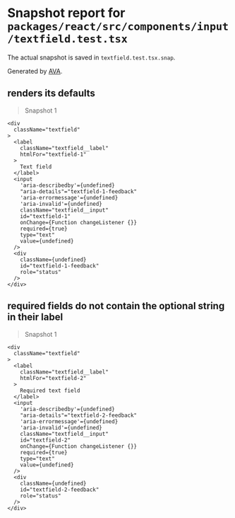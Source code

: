 # Snapshot report for `packages/react/src/components/input/textfield.test.tsx`

The actual snapshot is saved in `textfield.test.tsx.snap`.

Generated by [AVA](https://ava.li).

## renders its defaults

> Snapshot 1

    <div
      className="textfield"
    >
      <label
        className="textfield__label"
        htmlFor="textfield-1"
      >
        Text field
      </label>
      <input
        'aria-describedby'={undefined}
        "aria-details"="textfield-1-feedback"
        'aria-errormessage'={undefined}
        'aria-invalid'={undefined}
        className="textfield__input"
        id="textfield-1"
        onChange={Function changeListener {}}
        required={true}
        type="text"
        value={undefined}
      />
      <div
        className={undefined}
        id="textfield-1-feedback"
        role="status"
      />
    </div>

## required fields do not contain the optional string in their label

> Snapshot 1

    <div
      className="textfield"
    >
      <label
        className="textfield__label"
        htmlFor="textfield-2"
      >
        Required text field
      </label>
      <input
        'aria-describedby'={undefined}
        "aria-details"="textfield-2-feedback"
        'aria-errormessage'={undefined}
        'aria-invalid'={undefined}
        className="textfield__input"
        id="textfield-2"
        onChange={Function changeListener {}}
        required={true}
        type="text"
        value={undefined}
      />
      <div
        className={undefined}
        id="textfield-2-feedback"
        role="status"
      />
    </div>
